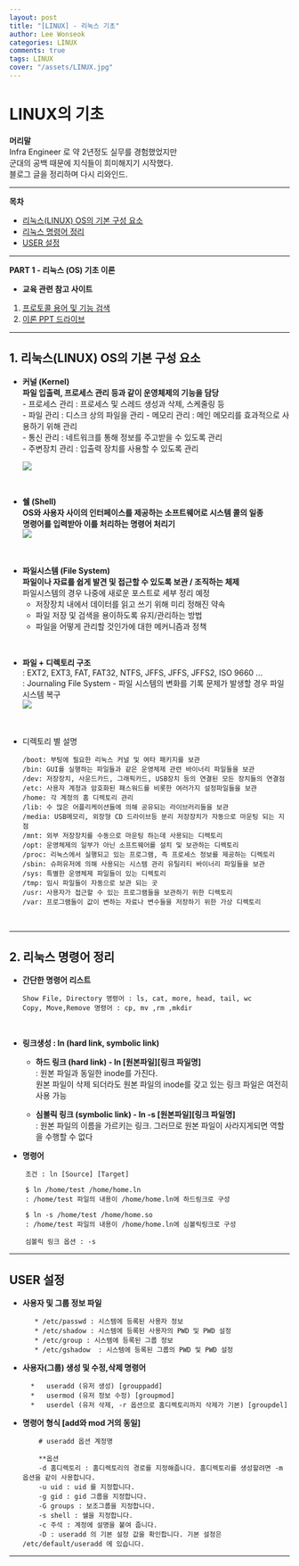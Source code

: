 ```yaml
---
layout: post
title: "[LINUX] - 리눅스 기초"
author: Lee Wonseok
categories: LINUX
comments: true
tags: LINUX
cover: "/assets/LINUX.jpg"
---
```



# LINUX의 기초

**머리말**  
Infra Engineer 로 약 2년정도 실무를 경험했었지만  
군대의 공백 때문에 지식들이 희미해지기 시작했다.  
블로그 글을 정리하며 다시 리와인드.  

---


**목차**

- [리눅스(LINUX) OS의 기본 구성 요소](#a1)
- [리눅스 명령어 정리](#a2)
- [USER 설정](#a4)

----


**PART 1 - 리눅스 (OS) 기초 이론**  


  * **교육 관련 참고 사이트**  

  1. [프로토콜 용어 및 기능 검색](http://ktword.co.kr/word/)
  2. [이론 PPT 드라이브](https://c11.kr/networkbasic)

---------------------------

## **1. 리눅스(LINUX) OS의 기본 구성 요소** <a name="a1"></a> 
   
   * **커널 (Kernel)**  
	**파일 입출력, 프로세스 관리 등과 같이 운영체제의 기능을 담당**  
	- 프로세스 관리 : 프로세스 및 스레드 생성과 삭제, 스케줄링 등  
	- 파일 관리 : 디스크 상의 파일을 관리
	- 메모리 관리 : 메인 메모리를 효과적으로 사용하기 위해 관리  
	- 통신 관리 : 네트워크를 통해 정보를 주고받을 수 있도록 관리  
	- 주변장치 관리 : 입출력 장치를 사용할 수 있도록 관리   

        ![](https://www.fun-coding.org/00_Images/os_arch.png)
        
  <br/>
    
   * **쉘 (Shell)**  
     **OS와 사용자 사이의 인터페이스를 제공하는 소프트웨어로 시스템 콜의 일종**  
    **명령어를 입력받아 이를 처리하는 명령어 처리기**    
        ![](https://mblogthumb-phinf.pstatic.net/MjAxODExMjhfMTEw/MDAxNTQzMzcwMTM0MDYw.G0jp7Gtcwwgt6OxrKpNBLQD-KnxpCl0HjJMbgjg9JX0g.C8rEjP7rStId6U9wcY6LPG1JsqUGAQ2W2gKlsWNJS-sg.PNG.qbxlvnf11/20181128_105346.png?type=w800)
   
<br/>

   * **파일시스템 (File System)**  
     **파일이나 자료를 쉽게 발견 및 접근할 수 있도록 보관 / 조직하는 체제**  
   파일시스템의 경우 나중에 새로운 포스트로 세부 정리 예정 
     * 저장장치 내에서 데이터를 읽고 쓰기 위해 미리 정해진 약속
     * 파일 저장 및 검색을 용이하도록 유지/관리하는 방법
     * 파일을 어떻게 관리할 것인가에 대한 메커니즘과 정책  
     
  <br/>
     
  * **파일 + 디렉토리 구조**  
    : EXT2, EXT3, FAT, FAT32, NTFS, JFFS, JFFS, JFFS2, ISO 9660 ...  
    : Journaling File System - 파일 시스템의 변화를 기록 문제가 발생할 경우 파일 시스템 복구  
    ![](https://t1.daumcdn.net/cfile/tistory/2657C75056A9C44A27)
      
<br/>
		
   * 디렉토리 별 설명
		
	     /boot: 부팅에 필요한 리눅스 커널 및 여타 패키지를 보관
	     /bin: GUI를 실행하는 파일들과 같은 운영체제 관련 바이너리 파일들을 보관	
	     /dev: 저장장치, 사운드카드, 그래픽카드, USB장치 등의 연결된 모든 장치들의 연결점
	     /etc: 사용자 계정과 암호화된 패스워드를 비롯한 여러가지 설정파일들을 보관
	     /home: 각 계정의 홈 디렉토리 관리
	     /lib: 수 많은 어플리케이션들에 의해 공유되는 라이브러리들을 보관
	     /media: USB메모리, 외장형 CD 드라이브등 분리 저장장치가 자동으로 마운팅 되는 지점
	     /mnt: 외부 저장장치를 수동으로 마운팅 하는데 사용되는 디렉토리
	     /opt: 운영체제의 일부가 아닌 소프트웨어를 설치 및 보관하는 디렉토리
	     /proc: 리눅스에서 실행되고 있는 프로그램, 즉 프로세스 정보를 제공하는 디렉토리
	     /sbin: 슈퍼유저에 의해 사용되는 시스템 관리 유틸리티 바이너리 파일들을 보관
	     /sys: 특별한 운영체제 파일들이 있는 디렉토리
	     /tmp: 임시 파일들이 자동으로 보관 되는 곳
	     /usr: 사용자가 접근할 수 있는 프로그램들을 보관하기 위한 디렉토리
	     /var: 프로그램들이 값이 변하는 자료나 변수들을 저장하기 위한 가상 디렉토리


<br/>

---------------------------	

## 2. 리눅스 명령어 정리 <a name="a2"></a>  

	
* **간단한 명령어 리스트**

	```
    Show File, Directory 명령어 : ls, cat, more, head, tail, wc
    Copy, Move,Remove 명령어 : cp, mv ,rm ,mkdir
	```

<br/>

* **링크생성 : ln (hard link, symbolic link)**
	
	- **하드 링크 (hard link) - ln [원본파일][링크 파일명]**  
	: 원본 파일과 동일한 inode를 가진다.  
	원본 파일이 삭제 되더라도 원본 파일의 inode를 갖고 있는 링크 파일은 여전히 사용 가능

	- **심볼릭 링크 (symbolic link) - ln -s [원본파일][링크 파일명]**  
	: 원본 파일의 이름을 가르키는 링크. 그러므로 원본 파일이 사라지게되면 역할을 수행할 수 없다  

* **명령어**

```
	조건 : ln [Source] [Target]
		    
	$ ln /home/test /home/home.ln
	: /home/test 파일의 내용이 /home/home.ln에 하드링크로 구성
		      
 	$ ln -s /home/test /home/home.so
	: /home/test 파일의 내용이 /home/home.ln에 심볼릭링크로 구성

	심볼릭 링크 옵션 : -s
```

---


## USER 설정 <a name="a4"></a> 


* **사용자 및 그룹 정보 파일** 

		 * /etc/passwd : 시스템에 등록된 사용자 정보
		 * /etc/shadow : 시스템에 등록된 사용자의 PWD 및 PWD 설정
		 * /etc/group : 시스템에 등록된 그룹 정보
		 * /etc/gshadow  : 시스템에 등록된 그룹의 PWD 및 PWD 설정


* **사용자(그룹) 생성 및 수정,삭제 명령어**
		
		*	useradd (유저 생성) [grouppadd]
		*	usermod (유저 정보 수정) [groupmod]
		*	userdel (유저 삭제, -r 옵션으로 홈디렉토리까지 삭제가 기본) [groupdel]

		
* **명령어 형식 [add와 mod 거의 동일]**


          # useradd 옵션 계정명  
  
	      **옵션  
	      -d 홈디렉토리 : 홈디렉토리의 경로를 지정해줍니다. 홈디렉토리를 생성할려면 -m 옵션을 같이 사용합니다.  
	      -u uid : uid 를 지정합니다.  
	      -g gid : gid 그룹을 지정합니다.  
	      -G groups : 보조그룹을 지정합니다.  
	      -s shell : 쉘을 지정합니다.  
	      -c 주석 : 계정에 설명을 붙여 줍니다.  
	      -D : useradd 의 기본 설정 값을 확인합니다. 기본 설정은 /etc/default/useradd 에 있습니다.  

----